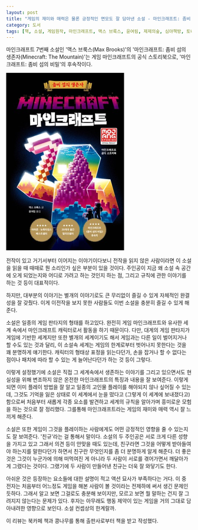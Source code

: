 ```yaml
---
layout: post
title: "게임의 재미와 매력은 물론 긍정적인 면모도 잘 담아낸 소설 - 마인크래프트: 좀비 섬의 생존자"
category: 도서
tags: [책, 소설, 게임원작, 마인크래프트, 맥스 브룩스, 윤여림, 제제의숲, 심야책방, 토네이도, 북카페 책과 콩나무, 서평]
---
```


마인크래프트 7번째 소설인
'맥스 브룩스(Max Brooks)'의
'마인크래프트: 좀비 섬의 생존자(Minecraft: The Mountain)'는
게임 마인크래프트의 공식 스토리북으로,
'마인크래프트: 좀비 섬의 비밀'의 후속작이다.

![표지](/images/minecraft-the-mountain-book-h480.jpg)

전작이 있고 거기서부터 이어지는 이야기이다보니
전작을 읽지 않은 사람이라면 이 소설을 읽을 때 때때로 뭔 소리인가 싶은 부분이 있을 것이다.
주인공이 지금 왜 소설 속 공간에 오게 되었는지와 어디로 가려고 하는 것인지 하는 점,
그리고 규칙에 관한 이야기를 하는 것 등이 대표적이다.

하지만, 대부분의 이야기는 별개의 이야기로도 큰 무리없이 즐길 수 있게 자체적인 완결성을 잘 갖췄다.
이게 이전작을 보지 못한 사람들도 이번 소설을 충분히 즐길 수 있게 해준다.

소설은 일종의 게임 판타지의 형태를 하고있다.
완전히 게임 마인크래프트와 유사한 세계 속에서 마인크래프트 캐릭터로서 활동을 하기 때문이다.
다만, 대게의 게임 판타지가 게임에 기반한 세계지만 또한 별개의 세계이기도 해서
게임과는 다른 일이 벌어지거나 할 수도 있는 것과 달리,
이 소설속 세계는 게임의 한계로부터 벗어나지 못한다는 것을 꽤 분명하게 얘기한다.
캐릭터의 형태상 표정을 읽는다던가, 손을 잡거나 할 수 없다는 점이나 패치에 따라 할 수 있는 게 늘어난다던가 하는 것 등이 그렇다.

이렇게 설정했기에 소설은 직접 그 세계속에서 생존하는 이야기를 그리고 있으면서도
현실성을 위해 변조하지 않은 온전한 마인크래프트의 특징과 내용을 잘 보여준다.
이렇게되면 이미 플레이 방법을 잘 알고 일종의 고인물 플레이를 해야되지 않나 싶어질 수 있는데,
그것도 기억을 잃은 상태로 이 세계에서 눈을 떴다고 (그렇게 이 세계에 보내졌다고) 함으로써
처음부터 새롭게 각종 요소를 발견하고 세계의 규칙을 알아가며 흥미로운 모험을 하는 것으로 잘 정리했다.
그를통해 마인크래프트라는 게임의 재미와 매력 역시 잘 느끼게 해준다.

소설은 또한 게임이 그것을 플레이하는 사람에게도 어떤 긍정적인 영향을 줄 수 있는지도 잘 보여준다.
'친규'라는 걸 통해서 말이다.
소설의 두 주인공은 서로 크게 다른 성향을 가지고 있고 그래서 의견 등이 안맞을 때도 있는데,
친구라면 그것을 어떻게 받아들여야 하는지를 말한다던가 하면서
친구란 무엇인지를 좀 더 분명하게 알게 해준다.
더 좋은 것은 그것이 누군가에 의해 떠먹여진 게 아니라
두 사람이 서로를 겪어가면서 깨달아가게 그렸다는 것이다.
그랬기에 두 사람이 만들어낸 친규는 더욱 잘 와닿기도 한다.

아쉬운 것은 등장하는 요소들에 대한 설명이 적고 액션 묘사가 부족하다는 거다.
이 중 전자는 처음부터 어느정도 게임을 해본 사람이 볼 것이라는 전제하에 써서 생긴 문제인 듯하다.
그래서 알고 보면 그걸로도 충분해 보이지만, 모르고 보면 뭘 말하는 건지 잘 그려지지 않는다는 문제가 있다.
후자는 아무래도 행동 제약이 있는 게임을 거의 그대로 담아내려한 영향으로 보인다.
소설 컨셉상의 한계랄까.



<div class="im im-info">
이 리뷰는 북카페 책과 콩나무를 통해 출판사로부터 책을 받고 작성했다.
</div>
